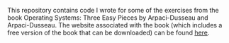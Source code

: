 This repository contains code I wrote for some of the exercises from the book Operating Systems: Three Easy Pieces by Arpaci-Dusseau and Arpaci-Dusseau. The website associated with the book (which includes a free version of the book that can be downloaded) can be found [here](https://pages.cs.wisc.edu/~remzi/OSTEP/).  
